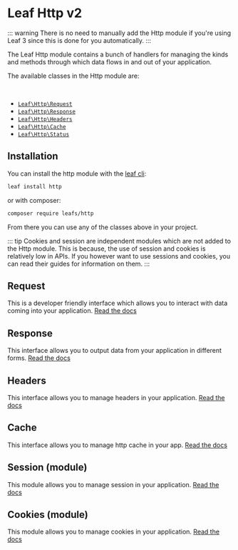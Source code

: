 # Leaf Http v2

::: warning
There is no need to manually add the Http module if you're using Leaf 3 since this is done for you automatically.
:::

The Leaf Http module contains a bunch of handlers for managing the kinds and methods through which data flows in and out of your application.

The available classes in the Http module are:

<br>

- [`Leaf\Http\Request`](/modules/http/v/2/request)
- [`Leaf\Http\Response`](/modules/http/v/2/response)
- [`Leaf\Http\Headers`](/modules/http/v/2/headers)
- [`Leaf\Http\Cache`](/modules/http/v/2/cache)
- [`Leaf\Http\Status`](/modules/http/v/2/status)

## Installation

You can install the http module with the [leaf cli](/cli/):

```bash
leaf install http
```

or with composer:

```bash
composer require leafs/http
```

From there you can use any of the classes above in your project.

::: tip
Cookies and session are independent modules which are not added to the Http module. This is because, the use of session and cookies is relatively low in APIs. If you however want to use sessions and cookies, you can read their guides for information on them.
:::

## Request

This is a developer friendly interface which allows you to interact with data coming into your application. [Read the docs](/modules/http/v/2/request)

## Response

This interface allows you to output data from your application in different forms. [Read the docs](/modules/http/v/2/response)

## Headers

This interface allows you to manage headers in your application. [Read the docs](/modules/http/v/2/headers)

## Cache

This interface allows you to manage http cache in your app. [Read the docs](/modules/http/v/2/cache)

## Session (module)

This module allows you to manage session in your application. [Read the docs](/modules/session/)

## Cookies (module)

This module allows you to manage cookies in your application. [Read the docs](/modules/cookies/)
